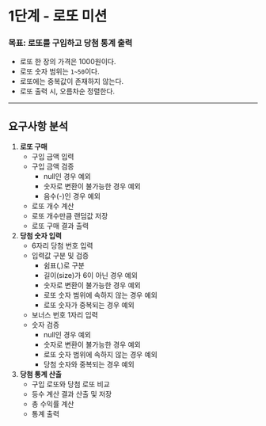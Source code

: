 # 1단계 - 로또 미션

### 목표: 로또를 구입하고 당첨 통계 출력

* 로또 한 장의 가격은 1000원이다.
* 로또 숫자 범위는 `1~50`이다.
* 로또에는 중복값이 존재하지 않는다.
* 로또 출력 시, 오름차순 정렬한다.

---
## 요구사항 분석
1. **로또 구매**
   * 구입 금액 입력
   * 구입 금액 검증
     * null인 경우 예외
     * 숫자로 변환이 불가능한 경우 예외
     * 음수(-)인 경우 예외
   * 로또 개수 계산
   * 로또 개수만큼 랜덤값 저장
   * 로또 구매 결과 출력
2. **당첨 숫자 입력**
    * 6자리 당첨 번호 입력
    * 입력값 구분 및 검증
      * 쉼표(,)로 구분
      * 길이(size)가 6이 아닌 경우 예외
      * 숫자로 변환이 불가능한 경우 예외
      * 로또 숫자 범위에 속하지 않는 경우 예외
      * 로또 숫자가 중복되는 경우 예외
    * 보너스 번호 1자리 입력
    * 숫자 검증
      * null인 경우 예외
      * 숫자로 변환이 불가능한 경우 예외
      * 로또 숫자 범위에 속하지 않는 경우 예외
      * 당첨 숫자와 중복되는 경우 예외
3. **당첨 통계 산출**
    * 구입 로또와 당첨 로또 비교
    * 등수 계산 결과 산출 및 저장
    * 총 수익률 계산
    * 통계 출력
